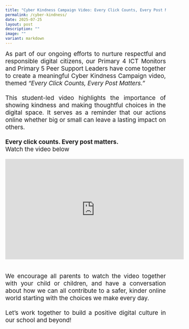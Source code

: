 ```yaml
---
title: "Cyber Kindness Campaign Video: Every Click Counts, Every Post Matters"
permalink: /cyber-kindness/
date: 2025-07-25
layout: post
description: ""
image: ""
variant: markdown
---
```

<div style="font-size:14pt;" align="justify">As part of our ongoing efforts to nurture respectful and responsible digital citizens, our Primary 4 ICT Monitors and Primary 5 Peer Support Leaders have come together to create a meaningful Cyber Kindness Campaign video, themed <i>“Every Click Counts, Every Post Matters.”</i>
<br><br>
This student-led video highlights the importance of showing kindness and making thoughtful choices in the digital space. It serves as a reminder that our actions online whether big or small can leave a lasting impact on others.
<br><br>
<b>Every click counts. Every post matters.</b><br>
Watch the video below
<p align="center"><iframe width="560" height="315" src="https://www.youtube.com/embed/lmUHibmldc4?si=4yztTDlV4hmOsoK-" title="YouTube video player" frameborder="0" allow="accelerometer; autoplay; clipboard-write; encrypted-media; gyroscope; picture-in-picture; web-share" allowfullscreen=""></iframe></p>
<br>
We encourage all parents to watch the video together with your child or children, and have a conversation about how we can all contribute to a safer, kinder online world starting with the choices we make every day.
<br><br>
Let’s work together to build a positive digital culture in our school and beyond!</div>